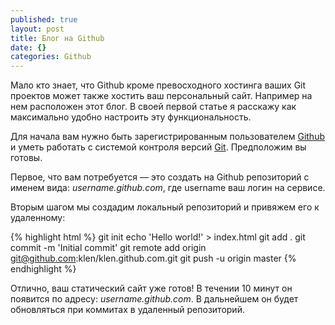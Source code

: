 ```yaml
---
published: true
layout: post
title: Блог на Github
date: {}
categories: Github
---
```



Mало кто знает, что Github кроме превосходного хостинга ваших Git проектов может также хостить ваш персональный сайт. Например на нем расположен этот блог. В своей первой статье я расскажу как максимально удобно настроить эту функциональность.

Для начала вам нужно быть зарегистрированным пользователем [Github](http://github.com/) и уметь работать с системой контроля версий [Git](http://git-scm.com/). Предположим вы готовы.

Первое, что вам потребуется — это создать на Github репозиторий с именем вида: _username.github.com_, где username ваш логин на сервисе. 

Вторым шагом мы создадим локальный репозиторий и привяжем его к удаленному:

{% highlight html %}
git init
echo 'Hello world!' > index.html
git add .
git commit -m 'Initial commit'
git remote add origin git@github.com:klen/klen.github.com.git
git push -u origin master
{% endhighlight %}

Отлично, ваш статический сайт уже готов! В течении 10 минут он появится по адресу: _username.github.com_. В дальнейшем он будет обновляться при коммитах в удаленный репозиторий.
